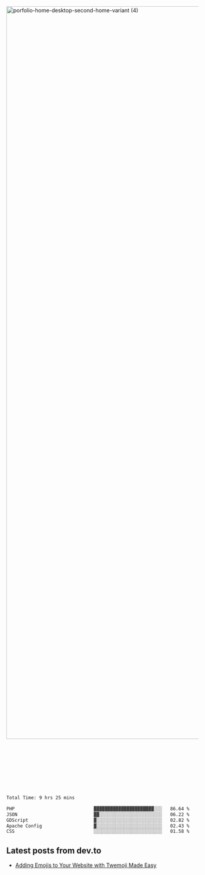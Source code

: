 <img width="1920" alt="porfolio-home-desktop-second-home-variant (4)" src="https://user-images.githubusercontent.com/44812120/231556360-1ee1d327-1a45-4bda-a93d-dd32a34149e4.png">
 
 
 
 
 
 <br><br><br><br><br><br><br>
<!--START_SECTION:waka-->

```txt
Total Time: 9 hrs 25 mins

PHP                             ▓▓▓▓▓▓▓▓▓▓▓▓▓▓▓▓▓▓▓▓▓▓░░░   86.64 %
JSON                            ▓▓░░░░░░░░░░░░░░░░░░░░░░░   06.22 %
GDScript                        ▓░░░░░░░░░░░░░░░░░░░░░░░░   02.82 %
Apache Config                   ▓░░░░░░░░░░░░░░░░░░░░░░░░   02.43 %
CSS                             ░░░░░░░░░░░░░░░░░░░░░░░░░   01.58 %
```

<!--END_SECTION:waka-->

## Latest posts from dev.to
<!-- MEDIUM-STORY-LIST:START -->
- [Adding Emojis to Your Website with Twemoji Made Easy](https://dev.to/danielsebesta/adding-emojis-to-your-website-with-twemoji-made-easy-mc8)
<!-- MEDIUM-STORY-LIST:END -->

